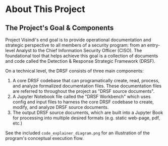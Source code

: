 # About This Project

## The Project's Goal & Components

Project Visindi's end goal is to provide operational documentation and strategic perspective to all members of a security program: from an entry-level Analyst to the Chief Information Security Officer \(CISO\).  The foundational tool that helps achieve this goal is a collection of documents and code called the Detection & Response Strategic Framework \(DRSF\).

On a technical level, the DRSF consists of three main components:
1. A core DRSF codebase that can programatically create, read, process, and analyze formalized documentation files.  These documentation files are referred to throughout the project as "DRSF source documents".
2. A Jupyter Notebook file called the "DRSF Workbench" which uses config and input files to harness the core DRSF codebase to create, modify, and analyze DRSF source documents.
3. The output DRSF source documents, which are built into a Jupyter Book for processing into multiple desired formats \(e.g. static web-page, pdf, etc.\)

See the included `code_explainer_diagram.png` for an illustration of the program's conceptual execution flow.